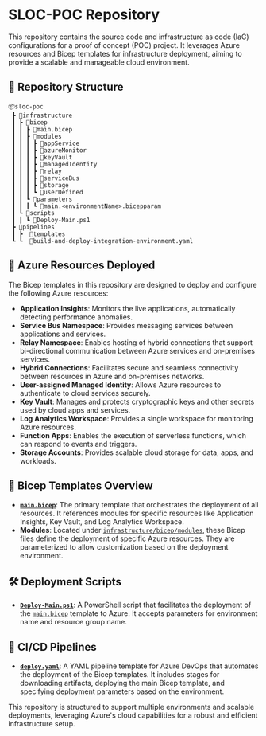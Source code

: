 # SLOC-POC Repository

This repository contains the source code and infrastructure as code (IaC) configurations for a proof of concept (POC) project. It leverages Azure resources and Bicep templates for infrastructure deployment, aiming to provide a scalable and manageable cloud environment.

## 📂 Repository Structure

```
📦sloc-poc
 ┣ 📂infrastructure
 ┃ ┣ 📂bicep
 ┃ ┃ ┣ 📜main.bicep
 ┃ ┃ ┣ 📂modules
 ┃ ┃ ┃ ┣ 📂appService
 ┃ ┃ ┃ ┣ 📂azureMonitor
 ┃ ┃ ┃ ┣ 📂keyVault
 ┃ ┃ ┃ ┣ 📂managedIdentity
 ┃ ┃ ┃ ┣ 📂relay
 ┃ ┃ ┃ ┣ 📂serviceBus
 ┃ ┃ ┃ ┣ 📂storage     
 ┃ ┃ ┃ ┗ 📂userDefined
 ┃ ┃ ┗ 📂parameters
 ┃ ┃ ┃ ┗ 📜main.<environmentName>.bicepparam
 ┃ ┗ 📂scripts
 ┃ ┃ ┗ 📜Deploy-Main.ps1
 ┣ 📂pipelines
 ┃ ┣  📂templates
 ┗ ┗  📜build-and-deploy-integration-environment.yaml
```

## 🚀 Azure Resources Deployed

The Bicep templates in this repository are designed to deploy and configure the following Azure resources:

- **Application Insights**: Monitors the live applications, automatically detecting performance anomalies.
- **Service Bus Namespace**: Provides messaging services between applications and services.
- **Relay Namespace**: Enables hosting of hybrid connections that support bi-directional communication between Azure services and on-premises services.
- **Hybrid Connections**: Facilitates secure and seamless connectivity between resources in Azure and on-premises networks.
- **User-assigned Managed Identity**: Allows Azure resources to authenticate to cloud services securely.
- **Key Vault**: Manages and protects cryptographic keys and other secrets used by cloud apps and services.
- **Log Analytics Workspace**: Provides a single workspace for monitoring Azure resources.
- **Function Apps**: Enables the execution of serverless functions, which can respond to events and triggers.
- **Storage Accounts**: Provides scalable cloud storage for data, apps, and workloads.

## 📜 Bicep Templates Overview

- **[`main.bicep`](/infrastructure/bicep/main.bicep)**: The primary template that orchestrates the deployment of all resources. It references modules for specific resources like Application Insights, Key Vault, and Log Analytics Workspace.
- **Modules**: Located under [`infrastructure/bicep/modules`](/infrastructure/bicep/modules), these Bicep files define the deployment of specific Azure resources. They are parameterized to allow customization based on the deployment environment.

## 🛠 Deployment Scripts

- **[`Deploy-Main.ps1`](command:_github.copilot.openRelativePath?%5B%7B%22scheme%22%3A%22file%22%2C%22authority%22%3A%22%22%2C%22path%22%3A%22%2Fc%3A%2FProjects%2Fsloc-poc%2Finfrastructure%2Fscripts%2FDeploy-Main.ps1%22%2C%22query%22%3A%22%22%2C%22fragment%22%3A%22%22%7D%5D "c:\Projects\sloc-poc\infrastructure\scripts\Deploy-Main.ps1")**: A PowerShell script that facilitates the deployment of the [`main.bicep`](command:_github.copilot.openRelativePath?%5B%7B%22scheme%22%3A%22file%22%2C%22authority%22%3A%22%22%2C%22path%22%3A%22%2FC%3A%2FProjects%2Fsloc-poc%2Finfrastructure%2Fbicep%2Fmain.bicep%22%2C%22query%22%3A%22%22%2C%22fragment%22%3A%22%22%7D%5D "c:\Projects\sloc-poc\infrastructure\bicep\main.bicep") template to Azure. It accepts parameters for environment name and resource group name.

## 🔄 CI/CD Pipelines

- **[`deploy.yaml`](command:_github.copilot.openRelativePath?%5B%7B%22scheme%22%3A%22file%22%2C%22authority%22%3A%22%22%2C%22path%22%3A%22%2Fc%3A%2FProjects%2Fsloc-poc%2Fpipelines%2Ftemplates%2Fdeploy.yaml%22%2C%22query%22%3A%22%22%2C%22fragment%22%3A%22%22%7D%5D "c:\Projects\sloc-poc\pipelines\templates\deploy.yaml")**: A YAML pipeline template for Azure DevOps that automates the deployment of the Bicep templates. It includes stages for downloading artifacts, deploying the main Bicep template, and specifying deployment parameters based on the environment.

This repository is structured to support multiple environments and scalable deployments, leveraging Azure's cloud capabilities for a robust and efficient infrastructure setup.